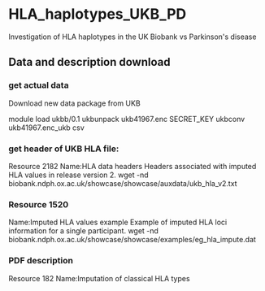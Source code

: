 # HLA_haplotypes_UKB_PD
Investigation of HLA haplotypes in the UK Biobank vs Parkinson's disease


## Data and description download
### get actual data 
Download new data package from UKB

module load ukbb/0.1
ukbunpack ukb41967.enc SECRET_KEY
ukbconv ukb41967.enc_ukb csv

### get header of UKB HLA file:
Resource 2182
Name:HLA data headers
Headers associated with imputed HLA values in release version 2.
wget -nd biobank.ndph.ox.ac.uk/showcase/showcase/auxdata/ukb_hla_v2.txt

### Resource 1520
Name:Imputed HLA values example
Example of imputed HLA loci information for a single participant.
wget -nd biobank.ndph.ox.ac.uk/showcase/showcase/examples/eg_hla_impute.dat

### PDF description
Resource 182
Name:Imputation of classical HLA types


